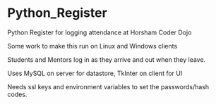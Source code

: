 # Python_Register
Python Register for logging attendance at Horsham Coder Dojo

Some work to make this run on Linux and Windows clients

Students and Mentors log in as they arrive and out when they leave.

Uses MySQL on server for datastore, TkInter on client for UI

Needs ssl keys and environment variables to set the passwords/hash codes.
